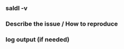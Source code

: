 <!---

 This is a comment. Please don't edit.

 If you have an issue with compiling saldl, please make sure that:
  1- You have all the dependencies installed with at least the minimum
     version required, and including development headers.

  2- If generating the manual page fails, make sure both asciidoc and
     docbook-xsl are installed.


 If saldl fails at runtime. Try increasing the verbosity level step-by-step.
 If the output becomes too noisy, you can redirect it to a file and attach it:
   saldl [arguments] -VVVVVV 2> saldl.log

--->

### saldl -v

### Describe the issue / How to reproduce

### log output (if needed)
